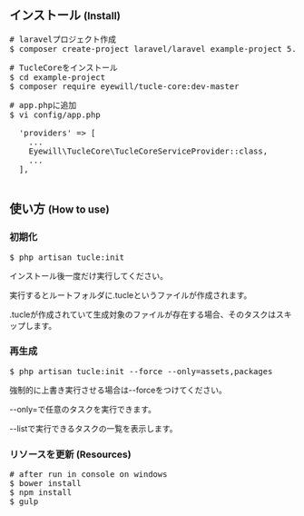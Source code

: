 ## インストール <small>(Install)</small>

<pre>
# laravelプロジェクト作成
$ composer create-project laravel/laravel example-project 5.2.*  
</pre>

<pre>
# TucleCoreをインストール
$ cd example-project
$ composer require eyewill/tucle-core:dev-master
</pre>



<pre>
# app.phpに追加
$ vi config/app.php

  'providers' => [
    ...
    Eyewill\TucleCore\TucleCoreServiceProvider::class,
    ...
  ],

</pre>

## 使い方 <small>(How to use)</small>

### 初期化

<pre>
$ php artisan tucle:init
</pre>

インストール後一度だけ実行してください。

実行するとルートフォルダに.tucleというファイルが作成されます。

.tucleが作成されていて生成対象のファイルが存在する場合、そのタスクはスキップします。

### 再生成

<pre>
$ php artisan tucle:init --force --only=assets,packages
</pre>

強制的に上書き実行させる場合は--forceをつけてください。

--only=で任意のタスクを実行できます。

--listで実行できるタスクの一覧を表示します。

### リソースを更新 (Resources)

<pre>
# after run in console on windows
$ bower install
$ npm install
$ gulp
</pre>
